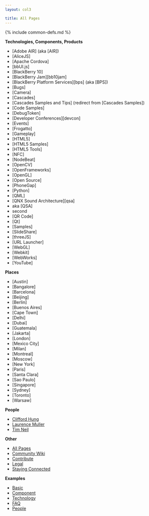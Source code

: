 ```yaml
---
layout: col3

title: All Pages
---
```

{% include common-defs.md %}

**Technologies, Components, Products**

* [Adobe AIR] \(aka [AIR]\)
* [AliceJS]
* [Apache Cordova]
* [bbUI.js]
* [BlackBerry 10]
* [BlackBerry Jam][bb10jam]
* [BlackBerry Platform Services][bps] \(aka [BPS]\)
* [Bugs]
* [Camera]
* [Cascades]
* [Cascades Samples and Tips] \(redirect from [Cascades Samples]\)
* [Code Samples]
* [DebugToken]
* [Developer Conferences][devcon]
* [Events]
* [Frogatto]
* [Gameplay]
* [HTML5]
* [HTML5 Samples]
* [HTML5 Tools]
* [NFC]
* [NodeBeat]
* [OpenCV]
* [OpenFrameworks]
* [OpenGL]
* [Open Source]
* [PhoneGap]
* [Python]
* [QML]
* [QNX Sound Architecture][qsa]
 * aka [QSA]
 * second
* [QR Code]
* [Qt]
* [Samples]
* [SlideShare]
* [threeJS]
* [URL Launcher]
* [WebGL]
* [Webkit]
* [WebWorks]
* [YouTube]

**Places**

* [Austin]
* [Bangalore]
* [Barcelona]
* [Beijing]
* [Berlin]
* [Buenos Aires]
* [Cape Town]
* [Delhi]
* [Dubai]
* [Guatemala]
* [Jakarta]
* [London]
* [Mexico City]
* [Milan]
* [Montreal]
* [Moscow]
* [New York]
* [Paris]
* [Santa Clara]
* [Sao Paulo]
* [Singapore]
* [Sydney]
* [Toronto]
* [Warsaw]

**People**

* [Clifford Hung](Clifford_Hung.html)
* [Laurence Muller](Laurence_Muller.html)
* [Tim Neil](Tim_Neil.html)

**Other**

* [All Pages](All_Pages.html)
* [Community Wiki](Community_Wiki.html)
* [Contribute](other/Contribute.html)
* [Legal](other/Legal.html)
* [Staying Connected](Staying_Connected.html)

**Examples**

* [Basic](other/example-basic.html)
* [Component](other/example-component.html)
* [Technology](other/example-technology.html)
* [FAQ](other/example-faq.html)
* [People](other/example-people.html)

